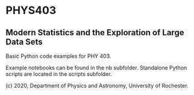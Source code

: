 # PHYS403
## Modern Statistics and the Exploration of Large Data Sets

Basic Python code examples for PHY 403.

Example notebooks can be found in the nb subfolder. Standalone Python scripts are located in the scripts subfolder.

(c) 2020, Department of Physics and Astronomy, University of Rochester.
